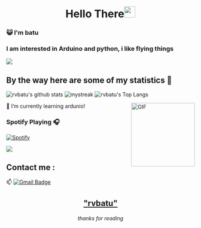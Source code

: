 <h1 align="center">Hello There<img src="https://github.com/souvikguria98/souvikguria98/blob/master/Hi.gif" width="30"> </h1>

### :smiley_cat: I'm batu

### I am interested in Arduino and python, i like flying things

<a href="https://www.youtube.com/watch?v=dQw4w9WgXcQ"><img src="https://user-images.githubusercontent.com/73097560/115834477-dbab4500-a447-11eb-908a-139a6edaec5c.gif"></a>

## By the way here are some of my statistics 🚀
![rvbatu's github stats](https://github-readme-stats.vercel.app/api?username=rvbatu&show_icons=true&theme=tokyonight)
<img src="https://github-readme-streak-stats.herokuapp.com/?user=rvbatu&theme=tokyonight" alt="mystreak"/>
![rvbatu's Top Langs](https://github-readme-stats.vercel.app/api/top-langs/?username=rvbatu&theme=tokyonight&layout=compact)

🌱 I’m currently learning ardunio!
<img align="right" alt="GIF" height="170px" src="https://media.giphy.com/media/J5B1Y8QZnzXXbLQIBu/giphy.gif" />

### Spotify Playing 🎧

[![Spotify](https://novatorem.bgstatic.vercel.app/api/spotify)](https://open.spotify.com/user/314ompkysrghmrya2w6ow3dsyjvq?si=d159b7aafbde4beb)

<a href="https://www.youtube.com/watch?v=dQw4w9WgXcQ"><img src="https://user-images.githubusercontent.com/73097560/115834477-dbab4500-a447-11eb-908a-139a6edaec5c.gif"></a>

## Contact me : 
📫 [![Gmail Badge](https://img.shields.io/badge/-batuhanyan0@gmail.com-blue?style=flat-roundedrectangle&logo=Gmail&logoColor=white&link=mailto:asthiseta@gmail.com)](asthiseta@gmail.com)


<h2 align="center"><a href="https://youtu.be/frszEJb0aOo?t=4">"rvbatu"</a></h2>
<h6 align="center">thanks for reading</h6>
